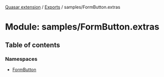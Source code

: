 [Quasar extension](../index.md) / [Exports](../modules.md) / samples/FormButton.extras

# Module: samples/FormButton.extras

## Table of contents

### Namespaces

- [FormButton](samples_FormButton_extras.FormButton.md)
